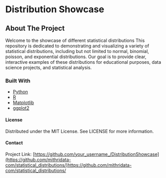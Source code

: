 # Distribution Showcase

## About The Project

Welcome to the showcase of different statistical distributions This repository is dedicated to demonstrating and visualizing a variety of statistical distributions, including but not limited to normal, binomial, poisson, and exponential distributions. Our goal is to provide clear, interactive examples of these distributions for educational purposes, data science projects, and statistical analysis.

### Built With

- [Python](https://www.python.org/)
- [R](https://www.r-project.org/)
- [Matplotlib](https://matplotlib.org/)
- [ggplot2](https://ggplot2.tidyverse.org/)

#### License
Distributed under the MIT License. See LICENSE for more information.

#### Contact
Project Link: [https://github.com/your_username_/DistributionShowcase](https://github.com/mithridata-com/statistical_distributions/)https://github.com/mithridata-com/statistical_distributions/
